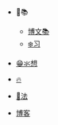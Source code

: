 <!-- _navbar.md -->

- 🐔📚
  - [博文📚](/技术/)
  - [❄️习](/学习/)

- [😁氺想](/随想/)
- [🔥](/总结/)
- [🍋法](算法/)
- [博客](https://old.aymfx.cn/)

